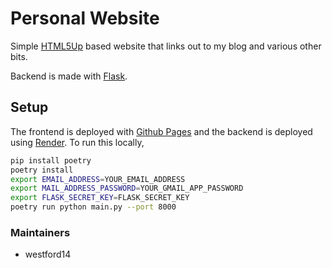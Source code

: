 # Personal Website

Simple [HTML5Up](https://html5up.net/) based website that links out to my blog and 
various other bits. 

Backend is made with [Flask](https://flask.palletsprojects.com/en/3.0.x/).

## Setup

The frontend is deployed with [Github Pages](https://pages.github.com/) and the 
backend is deployed using [Render](https://render.com/).  To run this locally, 

```bash
pip install poetry
poetry install
export EMAIL_ADDRESS=YOUR_EMAIL_ADDRESS
export MAIL_ADDRESS_PASSWORD=YOUR_GMAIL_APP_PASSWORD
export FLASK_SECRET_KEY=FLASK_SECRET_KEY
poetry run python main.py --port 8000
```

### Maintainers

* westford14
